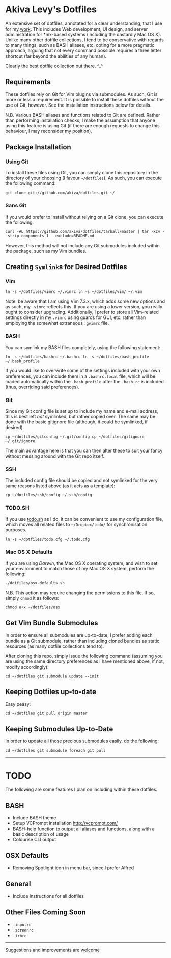 # Akiva Levy's Dotfiles

An extensive set of dotfiles, annotated for a clear understanding, that I use
for my [work](http://sixthirteendesign.com). This includes Web
development, UI design, and server administration for \*nix-based systems
(including the dastardly Mac OS X). Unlike many other dotfile collections, I
tend to be conservative with regards to many things, such as BASH aliases, etc.
opting for a more pragmatic approach, arguing that not every command possible
requires a three letter shortcut (far beyond the abilities of any human).

Clearly the best dotfile collection out there. ^\_^

## Requirements

These dotfiles rely on Git for Vim plugins via submodules. As such, Git is more or
less a requirement. It is possible to install these dotfiles without the use of
Git, however. See the installation instructions below for details.

N.B. Various BASH aliases and functions related to Git are defined. Rather than
performing installation checks, I make the assumption that anyone using this
feature is using Git (if there are enough requests to change this behaviour, I
may reconsider my position).

## Package Installation

### Using Git

To install these files using Git, you can simply clone this repository in the
directory of your choosing (I favour `~/dotfiles`). As such, you can execute
the following command:

`
git clone git://github.com/akiva/dotfiles.git ~/
`

### Sans Git

If you would prefer to install without relying on a Git clone, you can execute
the following:

`
curl -#L https://github.com/akiva/dotfiles/tarball/master | tar -xzv --strip-components 1 --exclude=README.md
`

However, this method will not include any Git submodules included within the
package, such as my Vim bundles.

## Creating `Symlink`s for Desired Dotfiles

### Vim

`
ln -s ~/dotfiles/vimrc ~/.vimrc
ln -s ~/dotfiles/vim/ ~/.vim
`

Note: be aware that I am using Vim 7.3.x, which adds some new options and as
such, my `.vimrc` reflects this. If you are using a lower version, you really
ought to consider upgrading. Additionally, I prefer to store all Vim-related
settings directly in my `.vimrc` using guards for GUI, etc. rather than
employing the somewhat extraneous `.gvimrc` file.

### BASH

You can symlink my BASH files completely, using the following statement:

`
ln -s ~/dotfiles/bashrc ~/.bashrc
ln -s ~/dotfiles/bash_profile ~/.bash_profile
`

If you would like to overwrite some of the settings included with your own
preferences, you can include them in a `.bashrc.local` file, which will be
loaded automatically within the `.bash_profile` after the `.bash_rc` is
included (thus, overriding said preferences).

### Git

Since my Git config file is set up to include my name and e-mail address, this
is best left _not_ symlinked, but rather copied over. The same may be done with
the basic gitignore file (although, it could be symlinked, if desired).

`
cp ~/dotfiles/gitconfig ~/.git/config
cp ~/dotfiles/gitignore ~/.git/ignore
`

The main advantage here is that you can then alter these to suit your fancy
without messing around with the Git repo itself.

### SSH

The included config file should be copied and not symlinked for the very same
reasons listed above (as it acts as a template):

`
cp ~/dotfiles/ssh/config ~/.ssh/config
`

### TODO.SH

If you use [todo.sh](https://github.com/ginatrapani/todo.txt-cli) as I do,
it can be convenient to use my configuration file, which moves all related
files to `~/Dropbox/todo/` for synchronisation purposes.

`
ln -s ~/dotfiles/todo.cfg ~/.todo.cfg
`

### Mac OS X Defaults

If you are using _Darwin_, the Mac OS X operating system, and wish to set your
environment to match those of my Mac OS X system, perform the following:

`
./dotfiles/osx-defaults.sh
`

N.B. This action may require changing the permissions to this file. If so,
simply `chmod` it as follows:

`
chmod u+x ~/dotfiles/osx
`

## Get Vim Bundle Submodules

In order to ensure all submodules are up-to-date, I prefer adding each bundle
as a Git submodule, rather than including cloned bundles as static resources
(as many dotfile collections tend to).

After cloning this repo, simply issue the following command (assuming you are
using the same directory preferences as I have mentioned above, if not, modify
accordingly):

`
cd ~/dotfiles
git submodule update --init
`

## Keeping Dotfiles up-to-date

Easy peasy:

`
cd ~/dotfiles
git pull origin master
`

## Keeping Submodules Up-to-Date

In order to update all those precious submodules easily, do the following:

`
cd ~/dotfiles
git submodule foreach git pull
`

---

# TODO

The following are some features I plan on including within these dotfiles.

## BASH

- Include BASH theme
- Setup VCPrompt installation http://vcprompt.com/
- BASH-help function to output all aliases and functions, along with a basic
  description of usage
- Colourise CLI output

## OSX Defaults

- Removing Spotlight icon in menu bar, since I prefer Alfred

## General

- Include instructions for all dotfiles

## Other Files Coming Soon

- `.inputrc`
- `.screenrc`
- `.irbrc`

---

Suggestions and improvements are
[welcome](https://github.com/akiva/dotfiles/issues)
